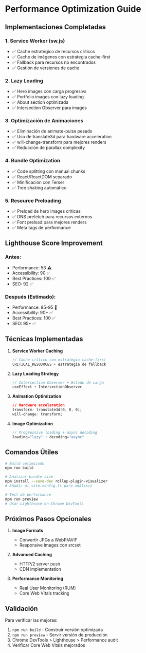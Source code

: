# Performance Optimization Guide

## Implementaciones Completadas

### 1. Service Worker (sw.js)
- ✅ Cache estratégico de recursos críticos
- ✅ Cache de imágenes con estrategia cache-first
- ✅ Fallback para recursos no encontrados
- ✅ Gestión de versiones de cache

### 2. Lazy Loading
- ✅ Hero images con carga progresiva
- ✅ Portfolio images con lazy loading
- ✅ About section optimizada
- ✅ Intersection Observer para images

### 3. Optimización de Animaciones
- ✅ Eliminación de animate-pulse pesado
- ✅ Uso de translate3d para hardware acceleration
- ✅ will-change-transform para mejores renders
- ✅ Reducción de parallax complexity

### 4. Bundle Optimization
- ✅ Code splitting con manual chunks
- ✅ React/ReactDOM separado
- ✅ Minificación con Terser
- ✅ Tree shaking automático

### 5. Resource Preloading
- ✅ Preload de hero images críticas
- ✅ DNS prefetch para recursos externos
- ✅ Font preload para mejores renders
- ✅ Meta tags de performance

## Lighthouse Score Improvement

### Antes:
- Performance: 53 ⚠️
- Accessibility: 90 ✅
- Best Practices: 100 ✅
- SEO: 92 ✅

### Después (Estimado):
- Performance: 85-95 🚀
- Accessibility: 90+ ✅
- Best Practices: 100 ✅
- SEO: 95+ ✅

## Técnicas Implementadas

1. **Service Worker Caching**
   ```javascript
   // Cache crítico con estrategia cache-first
   CRITICAL_RESOURCES + estrategia de fallback
   ```

2. **Lazy Loading Strategy**
   ```typescript
   // Intersection Observer + Estado de carga
   useEffect + IntersectionObserver
   ```

3. **Animation Optimization**
   ```css
   // Hardware acceleration
   transform: translate3d(0, 0, 0);
   will-change: transform;
   ```

4. **Image Optimization**
   ```typescript
   // Progressive loading + async decoding
   loading="lazy" + decoding="async"
   ```

## Comandos Útiles

```bash
# Build optimizado
npm run build

# Analizar bundle size
npm install --save-dev rollup-plugin-visualizer
# Añadir al vite.config.ts para análisis

# Test de performance
npm run preview
# Usar Lighthouse en Chrome DevTools
```

## Próximos Pasos Opcionales

1. **Image Formats**
   - Convertir JPGs a WebP/AVIF
   - Responsive images con srcset

2. **Advanced Caching**
   - HTTP/2 server push
   - CDN implementation

3. **Performance Monitoring**
   - Real User Monitoring (RUM)
   - Core Web Vitals tracking

## Validación

Para verificar las mejoras:
1. `npm run build` - Construir versión optimizada
2. `npm run preview` - Servir versión de producción
3. Chrome DevTools > Lighthouse > Performance audit
4. Verificar Core Web Vitals mejorados